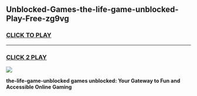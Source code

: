 
## Unblocked-Games-the-life-game-unblocked-Play-Free-zg9vg
<h3>
<a href="https://premium76.site?title=the-life-game-unblocked&ref=22A">CLICK TO PLAY</a></h3>
<hr>

<h3>
<a href="https://premium76.site?title=the-life-game-unblocked&ref=22A">CLICK 2 PLAY</a>
  
</h3>

<a href="https://premium76.site?title=the-life-game-unblocked&ref=22A"><img src="https://clearcache.store/games.png"></a>


**the-life-game-unblocked games unblocked: Your Gateway to Fun and Accessible Online Gaming**
